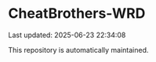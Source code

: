 # CheatBrothers-WRD

Last updated: 2025-06-23 22:34:08

This repository is automatically maintained.
